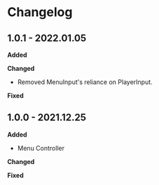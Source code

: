 # Changelog

## 1.0.1 - 2022.01.05

**Added**

**Changed**

* Removed MenuInput's reliance on PlayerInput.

**Fixed**

## 1.0.0 - 2021.12.25

**Added**

* Menu Controller

**Changed**

**Fixed**
